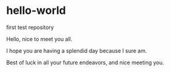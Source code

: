 # hello-world
first test repository

Hello, nice to meet you all.

I hope you are having a splendid day because I sure am. 

Best of luck in all your future endeavors, and nice meeting you.
